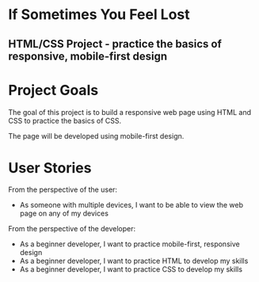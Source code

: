 # If Sometimes You Feel Lost

## HTML/CSS Project - practice the basics of responsive, mobile-first design

# Project Goals
The goal of this project is to build a responsive web page using HTML and CSS to practice the basics of CSS.

The page will be developed using mobile-first design. 

# User Stories
From the perspective of the user:

- As someone with multiple devices, I want to be able to view the web page on any of my devices

From the perspective of the developer:

- As a beginner developer, I want to practice mobile-first, responsive design
- As a beginner developer, I want to practice HTML to develop my skills
- As a beginner developer, I want to practice CSS to develop my skills


